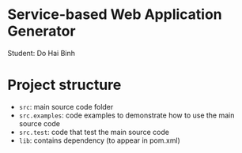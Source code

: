 # Service-based Web Application Generator
Student: Do Hai Binh

# Project structure
- `src`: main source code folder
- `src.examples`: code examples to demonstrate how to use the main source code
- `src.test`: code that test the main source code
- `lib`: contains dependency (to appear in pom.xml)
